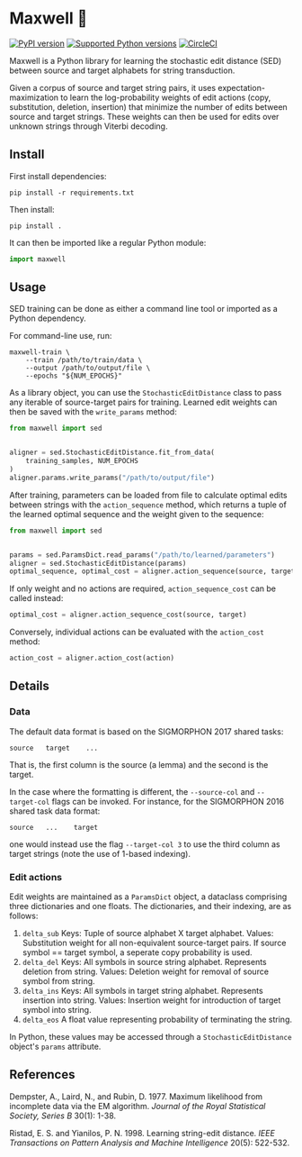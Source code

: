 # Maxwell 👹

[![PyPI
version](https://badge.fury.io/py/Maxwell.svg)](https://pypi.org/project/maxwell/)
[![Supported Python
versions](https://img.shields.io/pypi/pyversions/maxwell.svg)](https://pypi.org/project/maxwell/)
[![CircleCI](https://circleci.com/gh/CUNY-CL/maxwell.svg?style=svg&circle-token=43c60045a43c2b4d4e2ad95dce2968512e7fe8d6)](https://app.circleci.com/pipelines/github/CUNY-CL/maxwell?branch=main)

Maxwell is a Python library for learning the stochastic edit distance (SED)
between source and target alphabets for string transduction.

Given a corpus of source and target string pairs, it uses
expectation-maximization to learn the log-probability weights of edit actions
(copy, substitution, deletion, insertion) that minimize the number of edits
between source and target strings. These weights can then be used for edits over
unknown strings through Viterbi decoding.

## Install

First install dependencies:

    pip install -r requirements.txt

Then install:

    pip install .

It can then be imported like a regular Python module:

```python
import maxwell
```

## Usage

SED training can be done as either a command line tool or imported as a Python
dependency.

For command-line use, run:

    maxwell-train \
        --train /path/to/train/data \
        --output /path/to/output/file \
        --epochs "${NUM_EPOCHS}"

As a library object, you can use the `StochasticEditDistance` class to pass any
iterable of source-target pairs for training. Learned edit weights can then be
saved with the `write_params` method:

```python
from maxwell import sed


aligner = sed.StochasticEditDistance.fit_from_data(
    training_samples, NUM_EPOCHS
)
aligner.params.write_params("/path/to/output/file")
```

After training, parameters can be loaded from file to calculate optimal edits
between strings with the `action_sequence` method, which returns a tuple of the
learned optimal sequence and the weight given to the sequence:

```python
from maxwell import sed


params = sed.ParamsDict.read_params("/path/to/learned/parameters")
aligner = sed.StochasticEditDistance(params)
optimal_sequence, optimal_cost = aligner.action_sequence(source, target)
```

If only weight and no actions are required, `action_sequence_cost` can be called
instead:

```python
optimal_cost = aligner.action_sequence_cost(source, target)
```

Conversely, individual actions can be evaluated with the `action_cost` method:

```python
action_cost = aligner.action_cost(action)
```

## Details

### Data

The default data format is based on the SIGMORPHON 2017 shared tasks:

    source   target    ...

That is, the first column is the source (a lemma) and the second is the target.

In the case where the formatting is different, the `--source-col` and
`--target-col` flags can be invoked. For instance, for the SIGMORPHON 2016
shared task data format:

    source   ...    target

one would instead use the flag `--target-col 3` to use the third column as
target strings (note the use of 1-based indexing).

### Edit actions

Edit weights are maintained as a `ParamsDict` object, a dataclass comprising
three dictionaries and one floats. The dictionaries, and their indexing, are as
follows:

1.  `delta_sub` Keys: Tuple of source alphabet X target alphabet. Values:
    Substitution weight for all non-equivalent source-target pairs. If source
    symbol == target symbol, a seperate copy probability is used.
2.  `delta_del` Keys: All symbols in source string alphabet. Represents deletion
    from string. Values: Deletion weight for removal of source symbol from
    string.
3.  `delta_ins` Keys: All symbols in target string alphabet. Represents
    insertion into string. Values: Insertion weight for introduction of target
    symbol into string.
4.  `delta_eos` A float value representing probability of terminating the
    string.

In Python, these values may be accessed through a `StochasticEditDistance`
object's `params` attribute.

## References

Dempster, A., Laird, N., and Rubin, D. 1977. Maximum likelihood from incomplete
data via the EM algorithm. *Journal of the Royal Statistical Society, Series B*
30(1): 1-38.

Ristad, E. S. and Yianilos, P. N. 1998. Learning string-edit distance. *IEEE
Transactions on Pattern Analysis and Machine Intelligence* 20(5): 522-532.
